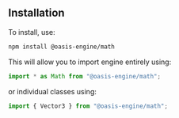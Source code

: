 ## Installation

To install, use:

```sh
npm install @oasis-engine/math
```

This will allow you to import engine entirely using:

```javascript
import * as Math from "@oasis-engine/math";
```

or individual classes using:

```javascript
import { Vector3 } from "@oasis-engine/math";
```